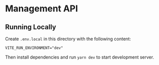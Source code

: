 # Management API
## Running Locally 
Create `.env.local` in this directory with the following content:
```
VITE_RUN_ENVIRONMENT="dev"
```

Then install dependencies and run `yarn dev` to start development server.